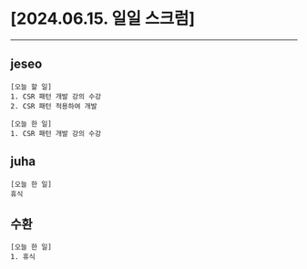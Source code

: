 # [2024.06.15. 일일 스크럼]
----

## jeseo
	[오늘 할 일]
	1. CSR 패턴 개발 강의 수강
	2. CSR 패턴 적용하여 개발

	[오늘 한 일]
	1. CSR 패턴 개발 강의 수강


## juha
	[오늘 한 일]
	휴식


## 수환
	[오늘 한 일]
	1. 휴식


